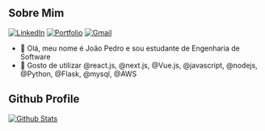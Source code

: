 ## Sobre Mim

[![LinkedIn](https://img.shields.io/badge/LinkedIn-1973d1?style=for-the-badge&logo=linkedin&logoColor=white)](https://www.linkedin.com/in/jpcribeiro)
[![Portfolio](https://img.shields.io/badge/Portfolio-135cc5?style=for-the-badge&logo=todoist&logoColor=white)](https://jpcribeiro-portfolio.vercel.app)
[![Gmail](https://img.shields.io/badge/Gmail-0c3baa?style=for-the-badge&logo=gmail&logoColor=white)](mailto:jopedroribeiro9@gmail.com)


- 👋 Olá, meu nome é João Pedro e sou estudante de Engenharia de Software
- 🌱 Gosto de utilizar @react.js, @next.js, @Vue.js, @javascript, @nodejs, @Python, @Flask, @mysql, @AWS

## Github Profile

[![Github Stats](https://github-readme-stats.vercel.app/api?username=jpcribeiro&show_icons=true&theme=transparent&count_private=true&include_all_commits=true&v=1)](https://github.com/jpcribeiro/)

